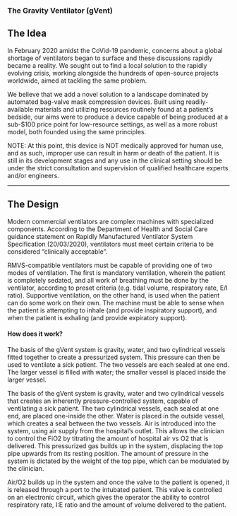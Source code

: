 ### The Gravity Ventilator (gVent) 
## The Idea

In February 2020 amidst the CoVid-19 pandemic, concerns about a global shortage of ventilators began to surface and these discussions rapidly became a reality. We sought out to find a local solution to the rapidly evolving crisis, working alongside the hundreds of open-source projects worldwide, aimed at tackling the same problem. 

We believe that we add a novel solution to a landscape dominated by automated bag-valve mask compression devices. Built using readily-available materials and utilizing resources routinely found at a patient’s bedside, our aims were to produce a device capable of being produced at a sub-$100 price point for low-resource settings, as well as a more robust model, both founded using the same principles.

NOTE: At this point, this device is NOT medically approved for human use, and as such, improper use can result in harm or death of the patient. It is still in its development stages and any use in the clinical setting should be under the strict consultation and supervision of qualified healthcare experts and/or engineers.

---

## The Design

Modern commercial ventilators are complex machines with specialized components. According to the Department of Health and Social Care guidance statement on Rapidly Manufactured Ventilator System Specification (20/03/2020), ventilators must meet certain criteria to be considered “clinically acceptable”.

RMVS-compatible ventilators must be capable of providing one of two modes of ventilation. The first is mandatory ventilation, wherein the patient is completely sedated, and all work of breathing must be done by the ventilator, according to preset criteria (e.g. tidal volume, respiratory rate, E/I ratio). Supportive ventilation, on the other hand, is used when the patient can do some work on their own. The machine must be able to sense when the patient is attempting to inhale (and provide inspiratory support), and when the patient is exhaling (and provide expiratory support).


#### **How does it work?**

The basis of the gVent system is gravity, water, and two cylindrical vessels fitted together to create a pressurized system. This pressure can then be used to ventilate a sick patient. The two vessels are each sealed at one end. The larger vessel is filled with water; the smaller vessel is placed inside the larger vessel.

The basis of the gVent system is gravity, water and two cylindrical vessels that creates an inherently pressure-controlled system, capable of ventilating a sick patient. The two cylindrical vessels, each sealed at one end, are placed one-inside the other. Water is placed in the outside vessel, which creates a seal between the two vessels. Air is introduced into the system, using air supply from the hospital’s outlet. This allows the clinician to control the FiO2 by titrating the amount of hospital air vs O2 that is delivered. This pressurized gas builds up in the system, displacing the top pipe upwards from its resting position. The amount of pressure in the system is dictated by the weight of the top pipe, which can be modulated by the clinician.

Air/O2 builds up in the system and once the valve to the patient is opened, it is released through a port to the intubated patient. This valve is controlled on an electronic circuit, which gives the operator the ability to control respiratory rate, I:E ratio and the amount of volume delivered to the patient.
